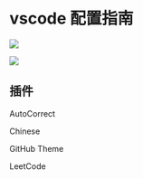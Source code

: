 # vscode 配置指南

![](https://csnotes.oss-cn-beijing.aliyuncs.com/photos/vscode.png)

![](https://csnotes.oss-cn-beijing.aliyuncs.com/photos/image-20221230134017573.png)

## 插件

AutoCorrect

Chinese

GitHub Theme

LeetCode

